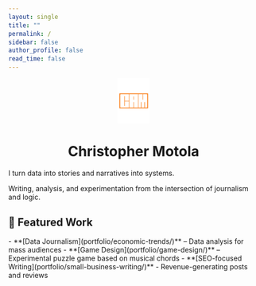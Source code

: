 ```yaml
---
layout: single
title: ""
permalink: /
sidebar: false
author_profile: false
read_time: false
---
```

<div class="hero-block">
  <div class="hero-intro">
    <img src="/assets/images/Valissa-Logo-Orange.svg" alt="CAM logo" style="width: 64px; margin-bottom: 1rem; display: block; margin-left: auto; margin-right: auto;" />
    <h1 style="text-align: center;">Christopher Motola</h1>
    <p>I turn data into stories and narratives into systems.</p>
    <p>Writing, analysis, and experimentation from the intersection of journalism and logic.</p>
  </div>
</div>

<h2 class="section-header">📂 Featured Work</h2>  
- **[Data Journalism](portfolio/economic-trends/)** – Data analysis for mass audiences  
- **[Game Design](portfolio/game-design/)** – Experimental puzzle game based on musical chords
- **[SEO-focused Writing](portfolio/small-business-writing/)** - Revenue-generating posts and reviews 

